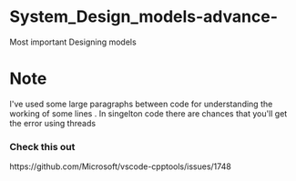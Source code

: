 # System_Design_models-advance-

Most important Designing models 

<h1>Note</h1>
I've used some large paragraphs between code for understanding the working of some lines . 
In singelton code there are chances that you'll get the error using threads
<h3>Check this out</h3>
https://github.com/Microsoft/vscode-cpptools/issues/1748
